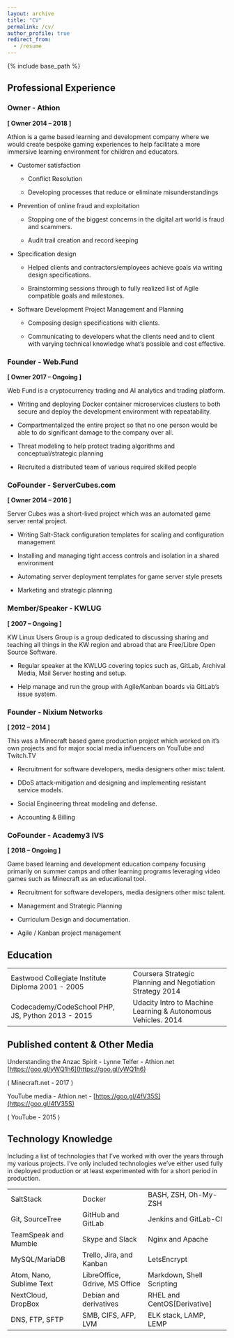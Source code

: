 ```yaml
---
layout: archive
title: "CV"
permalink: /cv/
author_profile: true
redirect_from:
  - /resume
---
```


{% include base_path %}

## Professional Experience

### Owner - Athion
**[ Owner 2014 – 2018 ]**

Athion is a game based learning and development company where we would create bespoke gaming experiences to help facilitate a more immersive learning environment for children and educators.

* Customer satisfaction

    * Conflict Resolution

    * Developing processes that reduce or eliminate misunderstandings
* Prevention of online fraud and exploitation

    * Stopping one of the biggest concerns in the digital art world is fraud and scammers.

    * Audit trail creation and record keeping

* Specification design

    * Helped clients and contractors/employees achieve goals via writing design specifications.

    * Brainstorming sessions through to fully realized list of Agile compatible goals and milestones.

* Software Development Project Management and Planning

    * Composing design specifications with clients.

    * Communicating to developers what the clients need and to client with varying technical knowledge what’s possible and cost effective.

### Founder - Web.Fund
**[ Owner 2017 – Ongoing ]**

Web Fund is a cryptocurrency trading and AI analytics and trading platform.

* Writing and deploying Docker container microservices clusters to both secure and deploy the development environment with repeatability.

* Compartmentalized the entire project so that no one person would be able to  do significant damage to the company over all.

* Threat modeling to help protect trading algorithms and conceptual/strategic planning

* Recruited a distributed team of various required skilled people

### CoFounder - ServerCubes.com

**[ Owner 2014 – 2016 ]**

Server Cubes was a short-lived project which was an automated game server rental project.

* Writing Salt-Stack configuration templates for scaling and configuration management

* Installing and managing tight access controls and isolation in a shared environment

* Automating server deployment templates for game server style presets

* Marketing and strategic planning

### Member/Speaker - KWLUG

**[ 2007 – Ongoing ]**

KW Linux Users Group is a group dedicated to discussing sharing and teaching all things in the KW region and abroad that are Free/Libre Open Source Software.

* Regular speaker at the KWLUG covering topics such as, GitLab, Archival Media, Mail Server hosting and setup.

* Help manage and run the group with Agile/Kanban boards via GitLab’s issue system.

### Founder - Nixium Networks

**[ 2012 – 2014 ]**

This was a Minecraft based game production project which worked on it’s own projects and for major social media influencers on YouTube and Twitch.TV

* Recruitment for software developers, media designers other misc talent.

* DDoS attack-mitigation and designing and implementing resistant service models.

* Social Engineering threat modeling and defense.

* Accounting & Billing

### CoFounder - Academy3 IVS

**[ 2018 – Ongoing ]**

Game based learning and development education company focusing primarily on summer camps and other learning programs leveraging video games such as Minecraft as an educational tool.

* Recruitment for software developers, media designers other misc talent.

* Management and Strategic Planning

* Curriculum Design and documentation.

* Agile / Kanban project management

## Education

<table>
  <tr>
    <td>Eastwood Collegiate Institute
Diploma
2001 - 2005</td>
    <td>Coursera
Strategic Planning and Negotiation Strategy
2014</td>
  </tr>
  <tr>
    <td>Codecademy/CodeSchool
PHP, JS, Python
2013 - 2015</td>
    <td>Udacity
Intro to Machine Learning & Autonomous Vehicles.
2014</td>
  </tr>
</table>


## Published content & Other Media

Understanding the Anzac Spirit - Lynne Telfer - Athion.net [https://goo.gl/yWQ1h6](https://goo.gl/yWQ1h6)

( Minecraft.net - 2017 )

YouTube media - Athion.net - [https://goo.gl/4fV35S](https://goo.gl/4fV35S)

( YouTube - 2015 )

## Technology Knowledge

Including a list of technologies that I’ve worked with over the years through my various projects.  I’ve only included technologies we’ve either used fully in deployed production or at least experimented with for a short period in production.

<table>
  <tr>
    <td>SaltStack</td>
    <td>Docker</td>
    <td>BASH, ZSH, Oh-My-ZSH</td>
  </tr>
  <tr>
    <td>Git, SourceTree</td>
    <td>GitHub and GitLab</td>
    <td>Jenkins and GitLab-CI </td>
  </tr>
  <tr>
    <td>TeamSpeak and Mumble</td>
    <td>Skype and Slack</td>
    <td>Nginx and Apache</td>
  </tr>
  <tr>
    <td>MySQL/MariaDB</td>
    <td>Trello, Jira, and Kanban</td>
    <td>LetsEncrypt</td>
  </tr>
  <tr>
    <td>Atom, Nano, Sublime Text</td>
    <td>LibreOffice, Gdrive, MS Office</td>
    <td>Markdown, Shell Scripting</td>
  </tr>
  <tr>
    <td>NextCloud, DropBox</td>
    <td>Debian and derivatives</td>
    <td>RHEL and CentOS[Derivative]</td>
  </tr>
  <tr>
    <td>DNS, FTP, SFTP</td>
    <td>SMB, CIFS, AFP, LVM</td>
    <td>ELK stack, LAMP, LEMP</td>
  </tr>
</table>
